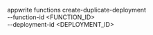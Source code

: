 appwrite functions create-duplicate-deployment \
    --function-id <FUNCTION_ID> \
    --deployment-id <DEPLOYMENT_ID>
